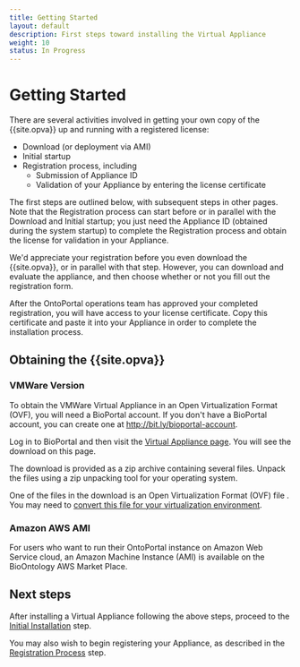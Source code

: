 ```yaml
---
title: Getting Started
layout: default
description: First steps toward installing the Virtual Appliance
weight: 10
status: In Progress
---
```


# Getting Started

There are several activities involved in getting your own copy of the 
{{site.opva}} up and running with a registered license:
* Download (or deployment via AMI)
* Initial startup
* Registration process, including
   * Submission of Appliance ID
   * Validation of your Appliance by entering the license certificate

The first steps are outlined below, with subsequent steps in other pages.
Note that the Registration process can start before or in parallel with
the Download and Initial startup; you just need the Appliance ID
(obtained during the system startup) to complete the Registration process
and obtain the license for validation in your Appliance.

We'd appreciate your registration before you even download the {{site.opva}}, 
or in parallel with that step. 
However, you can download and evaluate the appliance, 
and then choose whether or not you fill out the registration form.

After the OntoPortal operations team has approved your completed registration,
you will have access to your license certificate. 
Copy this certificate and paste it into your Appliance 
in order to complete the installation process.

## Obtaining the {{site.opva}}

### VMWare Version

To obtain the VMWare Virtual Appliance in an Open Virtualization Format (OVF), 
you will need a BioPortal account.
If you don't have a BioPortal account, you can create one at http://bit.ly/bioportal-account.

Log in to BioPortal and then visit the [Virtual Appliance page](https://bioportal.bioontology.org/virtual_appliance). 
You will see the download on this page.

The download is provided as a zip archive containing several files. 
Unpack the files using a zip unpacking tool for your operating system.

One of the files in the download is an Open Virtualization Format (OVF) file .
You may need to 
<a href="../virtualization_environments">convert this file 
for your virtualization environment</a>.

### Amazon AWS AMI

For users who want to run their OntoPortal instance on Amazon Web Service cloud, 
an Amazon Machine Instance (AMI) is available on the BioOntology AWS Market Place. 

## Next steps

After installing a Virtual Appliance following the above steps,
proceed to the <a href="../initial_installation">Initial Installation</a> step.

You may also wish to begin registering your Appliance, 
as described in the <a href="../registration">Registration Process</a> step.
